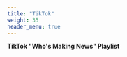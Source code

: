 ```yaml
---
title: "TikTok"
weight: 35
header_menu: true
---
```

**TikTok "Who's Making News" Playlist**

<span id="tiktok-id"></span>
<script>
    crime_db.then((data) => {
      let df = data.tiktok;
      // reverse all the rows
      df = df.reverse();
      // loop through each row
      let html = "";
      html += '<ul class="grid-list">';
      df.forEach((row) => {
        html += `<li><a href=${row.URL} target="_blank">${row.Title}</a></li>`;
      });
      html += "</ul>";
      document.getElementById("tiktok-id").innerHTML = html;
    });
</script>
